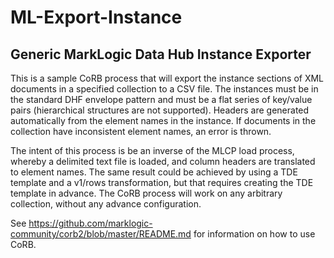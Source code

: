 # ML-Export-Instance
## Generic MarkLogic Data Hub Instance Exporter

This is a sample CoRB process that will export the instance sections of XML documents in a specified collection to a CSV file.  The instances must be in the standard DHF envelope pattern and must be a flat series of key/value pairs (hierarchical structures are not supported).  Headers are generated automatically from the element names in the instance.  If documents in the collection have inconsistent element names, an error is thrown.
  
The intent of this process is be an inverse of the MLCP load process, whereby a delimited text file is loaded, and column headers are translated to element names.  The same result could be achieved by using a TDE template and a v1/rows transformation, but that requires creating the TDE template in advance.  The CoRB process will work on any arbitrary collection, without any advance configuration.

See https://github.com/marklogic-community/corb2/blob/master/README.md for information on how to use CoRB.
